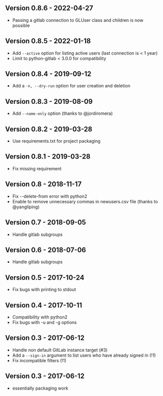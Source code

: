## Version 0.8.6 - 2022-04-27

- Passing a gitlab connection to GLUser class and children is now possible

## Version 0.8.5 - 2022-01-18

- Add `--active` option for listing active users (last connection is < 1 year)
- Limit to python-gitlab < 3.0.0 for compatibility

## Version 0.8.4 - 2019-09-12

- Add a `-n, --dry-run` option for user creation and deletion

## Version 0.8.3 - 2019-08-09

- Add `--name-only` option (thanks to @jordiromera)

## Version 0.8.2 - 2019-03-28

- Use requirements.txt for project packaging

## Version 0.8.1 - 2019-03-28

- Fix missing requirement

## Version 0.8 - 2018-11-17

- Fix --delete-from error with python2
- Enable to remove unnecessary commas in newusers.csv file (thanks to @yangliping)

## Version 0.7 - 2018-09-05

- Handle gitlab subgroups

## Version 0.6 - 2018-07-06

- Handle gitlab subgroups

## Version 0.5 - 2017-10-24

- Fix bugs with printing to stdout

## Version 0.4 - 2017-10-11

- Compatibility with python2
- Fix bugs with -u and -g options

## Version 0.3 - 2017-06-12

- Handle non default GitLab instance target (#3)
- Add a `--sign-in` argument to list users who have already signed in (!1)
- Fix incompatible filters (!1)

## Version 0.3 - 2017-06-12

- essentially packaging work
